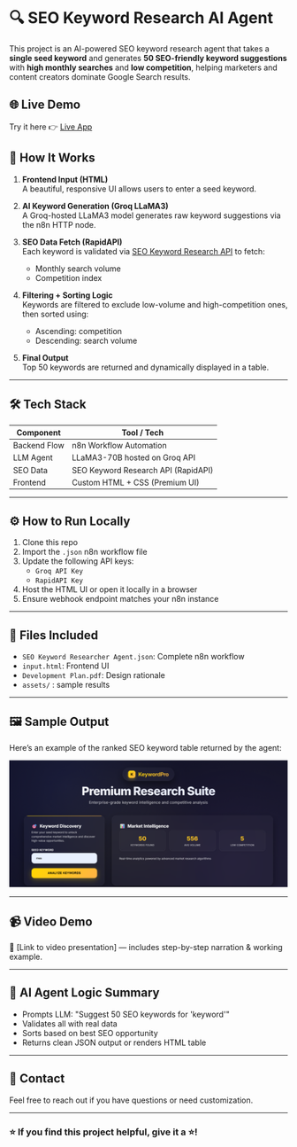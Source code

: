 # 🔍 SEO Keyword Research AI Agent

This project is an AI-powered SEO keyword research agent that takes a **single seed keyword** and generates **50 SEO-friendly keyword suggestions** with **high monthly searches** and **low competition**, helping marketers and content creators dominate Google Search results.

## 🌐 Live Demo
Try it here 👉 [Live App](https://sinanpathiyil.app.n8n.cloud/webhook-test/seed%20keyword)

## 🧠 How It Works

1. **Frontend Input (HTML)**  
   A beautiful, responsive UI allows users to enter a seed keyword.

2. **AI Keyword Generation (Groq LLaMA3)**  
   A Groq-hosted LLaMA3 model generates raw keyword suggestions via the n8n HTTP node.

3. **SEO Data Fetch (RapidAPI)**  
   Each keyword is validated via [SEO Keyword Research API]([https://rapidapi.com/data-buyer/api/seo-keyword-research-api/](https://rapidapi.com/chandrVB/api/seo-keyword-research-api/playground/apiendpoint_d99143f6-0625-41d2-953a-fa784ce52895)) to fetch:
   - Monthly search volume
   - Competition index

4. **Filtering + Sorting Logic**  
   Keywords are filtered to exclude low-volume and high-competition ones, then sorted using:
   - Ascending: competition
   - Descending: search volume

5. **Final Output**  
   Top 50 keywords are returned and dynamically displayed in a table.

---

## 🛠 Tech Stack

| Component       | Tool / Tech                                 |
|-----------------|----------------------------------------------|
| Backend Flow    | n8n Workflow Automation                      |
| LLM Agent       | LLaMA3-70B hosted on Groq API                |
| SEO Data        | SEO Keyword Research API (RapidAPI)          |
| Frontend        | Custom HTML + CSS (Premium UI)               |

---

## ⚙️ How to Run Locally

1. Clone this repo
2. Import the `.json` n8n workflow file
3. Update the following API keys:
   - `Groq API Key`
   - `RapidAPI Key`
4. Host the HTML UI or open it locally in a browser
5. Ensure webhook endpoint matches your n8n instance

---

## 📁 Files Included

- `SEO Keyword Researcher Agent.json`: Complete n8n workflow
- `input.html`: Frontend UI
- `Development Plan.pdf`: Design rationale
- `assets/` : sample results

---

## 🖼️ Sample Output

Here’s an example of the ranked SEO keyword table returned by the agent:

![Keyword Output Table](assets/result1.png)

---

## 📹 Video Demo

🎥 [Link to video presentation] — includes step-by-step narration & working example.

---

## 🤖 AI Agent Logic Summary

- Prompts LLM: "Suggest 50 SEO keywords for 'keyword'"
- Validates all with real data
- Sorts based on best SEO opportunity
- Returns clean JSON output or renders HTML table

---

## 📩 Contact

Feel free to reach out if you have questions or need customization.

---

### ⭐ If you find this project helpful, give it a ⭐!
